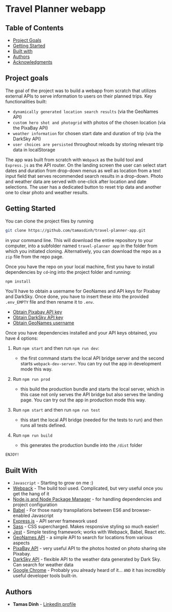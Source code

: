 # Travel Planner webapp

## Table of Contents

* [Project Goals](#Project-goals)
* [Getting Started](#Getting-started)
* [Built with](#Built-with)
* [Authors](#Authors)
* [Acknowledgments](#Acknowledgments)

## Project goals

The goal of the project was to build a webapp from scratch that utilizes external APIs to serve information to users on their planned trips. Key functionalities built:
- ```dynamically generated location search results``` (via the GeoNames API)
- ```custom hero shot and photogrid``` with photos of the chosen location (via the PixaBay API)
- ```weather information``` for chosen start date and duration of trip (via the DarkSky API)
- ```user choices are persisted``` throughout reloads by storing relevant trip data in localStorage

The app was built from scratch with ```Webpack``` as the build tool and ```Express.js``` as the API router. On the landing screen the user can select start dates and duration from drop-down menus as well as location from a text input field that serves recommended search results in a drop-down. Photo and weather data are served with one-click after location and date selections. The user has a dedicated button to reset trip data and another one to clear photo and weather results.

## Getting Started

You can clone the project files by running

```bash
git clone https://github.com/tamasdinh/travel-planner-app.git
```

in your command line. This will download the entire repository to your computer, into a subfolder named ```travel-planner app``` in the folder from which you initiated cloning. Alternatively, you can download the repo as a ```zip``` file from the repo page.

Once you have the repo on your local machine, first you have to install dependencies by ```cd```-ing into the project folder and running:
```bash
npm install
```

You'll have to obtain a username for GeoNames and API keys for Pixabay and DarkSky. Once done, you have to insert these into the provided ```.env_EMPTY``` file and then rename it to ```.env```.
* [Obtain Pixabay API key](https://pixabay.com/api/docs/)
* [Obtain DarkSky API key](https://darksky.net/dev)
* [Obtain GeoNames username](http://www.geonames.org/login)

Once you have dependencies installed and your API keys obtained, you have 4 options:

1. Run ```npm start``` and then run ```npm run dev```:
    - the first command starts the local API bridge server and the second starts ```webpack-dev-server```. You can try out the app in development mode this way.

2. Run ```npm run prod```
    - this build the production bundle and starts the local server, which in this case not only serves the API bridge but also serves the landing page. You can try out the app in production mode this way.

3. Run ```npm start``` and then run ```npm run test```
    - this start the local API bridge (needed for the tests to run) and then runs all tests defined.

4. Run ```npm run build```
    - this generates the production bundle into the ```/dist``` folder

```ENJOY!```

## Built With

* ```Javascript``` - Starting to grow on me :)
* [Webpack](https://webpack.js.org) - The build tool used. Complicated, but very useful once you get the hang of it
* [Node.js and Node Package Manager](https://nodejs.org/en/) - for handling dependencies and project configuration
* [Babel](https://babeljs.io) - For those nasty transpilations between ES6 and browser-enabled Javascript
* [Express.js](https://expressjs.com) - API server framework used
* [Sass](https://sass-lang.com) - CSS supercharged. Makes responsive styling so much easier!
* [Jest](https://jestjs.io) - Simple testing framework; works with Webpack, Babel, React etc.
* [GeoNames API](https://www.geonames.org/export/ws-overview.html) - a simple API to search for locations from various aspects
* [PixaBay API](https://pixabay.com/api/docs/) - very useful API to the photos hosted on photo sharing site Pixabay.
* [DarkSky API](https://darksky.net/dev) - flexible API to the weather data generated by Dark Sky. Can search for weather data 
* [Google Chrome](https://www.google.com/chrome) - Probably you already heard of it... ```AND``` it has incredibly useful developer tools built-in.

## Authors

* **Tamas Dinh** - [LinkedIn profile](https://www.linkedin.com/in/tamasdinh/)
